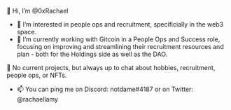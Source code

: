👋 Hi, I’m @0xRachael
- 👀 I’m interested in people ops and recruitment, specificially in the web3 space.
- 🌱 I’m currently working with Gitcoin in a People Ops and Success role, focusing on improving and streamlining their recruitment resources and plan - both for the Holdings side as well as the DAO.

💞️ No current projects, but always up to chat about hobbies, recruitment, people ops, or NFTs.
- 📫 You can ping me on Discord: notdame#4187 or on Twitter: @rachaellamy

<!---
0xRachael/0xRachael is a ✨ special ✨ repository because its `README.md` (this file) appears on your GitHub profile.
You can click the Preview link to take a look at your changes.
--->
